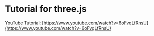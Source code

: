 # Tutorial for three.js

YouTube Tutorial: [https://www.youtube.com/watch?v=6oFvqLfRnsU](https://www.youtube.com/watch?v=6oFvqLfRnsU)
